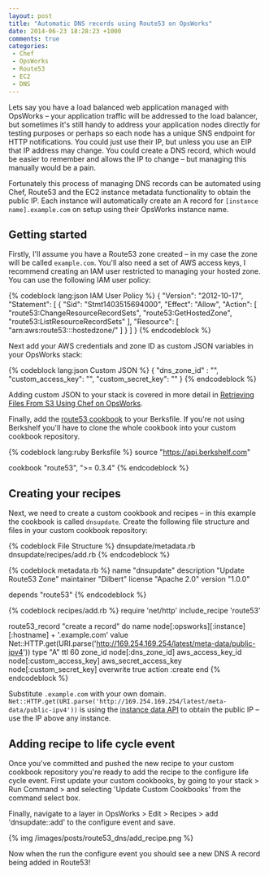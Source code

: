 ```yaml
---
layout: post
title: "Automatic DNS records using Route53 on OpsWorks"
date: 2014-06-23 18:28:23 +1000
comments: true
categories:
 - Chef
 - OpsWorks
 - Route53
 - EC2
 - DNS
---
```


<p>
    Lets say you have a load balanced web application managed with OpsWorks – your application traffic will be addressed
    to the load balancer, but sometimes it's still handy to address your application nodes directly for testing
    purposes or perhaps so each node has a unique SNS endpoint for HTTP notifications. You could just  use their IP,
    but unless you use an EIP that IP address may change. You could create a DNS record, which would be easier to remember
    and allows the IP to change – but managing this manually would be a pain.
</p>

<p>
    Fortunately this process of managing DNS records can be automated using Chef, Route53 and the EC2 instance
    metadata functionality to obtain the public IP. Each instance will automatically create an A record for
    <code>[instance name].example.com</code> on setup using their OpsWorks instance name.
</p>

<!-- more -->

<h2>Getting started</h2>
<p>
    Firstly, I'll assume you have a Route53 zone created – in my case the zone will be called <code>example.com</code>.
    You'll also need a set of AWS access keys, I recommend creating an IAM user restricted to managing your hosted zone.
    You can use the following IAM user policy:
</p>
{% codeblock lang:json IAM User Policy %}
{
  "Version": "2012-10-17",
  "Statement": [
    {
      "Sid": "Stmt1403515694000",
      "Effect": "Allow",
      "Action": [
        "route53:ChangeResourceRecordSets",
        "route53:GetHostedZone",
        "route53:ListResourceRecordSets"
      ],
      "Resource": [
        "arn:aws:route53:::hostedzone/<insert your hosted zone ID>"
      ]
    }
  ]
}
{% endcodeblock %}

<p>
    Next add your AWS credentials and zone ID as custom JSON variables in your OpsWorks stack:
</p>
{% codeblock lang:json Custom JSON %}
{
  "dns_zone_id"      : "<insert hosted zone ID>",
  "custom_access_key": "<insert access key>",
  "custom_secret_key": "<insert secret key>"
}
{% endcodeblock %}
<p>
 Adding custom JSON to your stack is covered in more detail in
 <a target="_blank" href="http://hipsterdevblog.com/blog/2014/06/22/retrieving-files-from-s3-using-chef-on-opsworks/">Retrieving Files From S3 Using Chef on OpsWorks</a>.
</p>
<p>
    Finally, add the <a target="_blank" href="http://community.opscode.com/cookbooks/route53">route53 cookbook</a>
    to your Berksfile. If you're not using Berkshelf you'll have to clone the whole cookbook into your custom cookbook
    repository.
</p>

{% codeblock lang:ruby Berksfile %}
source "https://api.berkshelf.com"

cookbook "route53", ">= 0.3.4"
{% endcodeblock %}

<h2>Creating your recipes</h2>
<p>
    Next, we need to create a custom cookbook and recipes – in this example the cookbook is called <code>dnsupdate</code>.
     Create the following file structure and files in your custom cookbook repository:
</p>

{% codeblock File Structure %}
dnsupdate/metadata.rb
dnsupdate/recipes/add.rb
{% endcodeblock %}

{% codeblock metadata.rb %}
name        "dnsupdate"
description "Update Route53 Zone"
maintainer  "Dilbert"
license     "Apache 2.0"
version     "1.0.0"

depends "route53"
{% endcodeblock %}

{% codeblock recipes/add.rb %}
require 'net/http'
include_recipe 'route53'

route53_record "create a record" do
  name  node[:opsworks][:instance][:hostname] + '.example.com'
  value Net::HTTP.get(URI.parse('http://169.254.169.254/latest/meta-data/public-ipv4'))
  type  "A"
  ttl   60
  zone_id               node[:dns_zone_id]
  aws_access_key_id     node[:custom_access_key]
  aws_secret_access_key node[:custom_secret_key]
  overwrite true
  action :create
end
{% endcodeblock %}

<p>
    Substitute <code>.example.com</code> with your own domain. <code>Net::HTTP.get(URI.parse('http://169.254.169.254/latest/meta-data/public-ipv4'))</code>
    is using the <a href="http://docs.aws.amazon.com/AWSEC2/latest/UserGuide/AESDG-chapter-instancedata.html">instance data API</a> to obtain the public IP
      – use the IP above any instance.
</p>

<h2>Adding recipe to life cycle event</h2>
<p>
    Once you've committed and pushed the new recipe to your custom cookbook repository you're ready to add the recipe
    to the configure life cycle event. First update your custom cookbooks, by going to your stack > Run Command > and
    selecting 'Update Custom Cookbooks' from the command select box.
</p>
<p>
    Finally, navigate to a layer in OpsWorks > Edit > Recipes > add 'dnsupdate::add' to the configure
    event and save.
</p>
{% img /images/posts/route53_dns/add_recipe.png %}
<p>
    Now when the run the configure event you should see a new DNS A record being added in Route53!
</p>